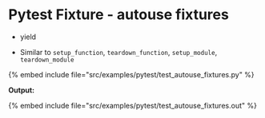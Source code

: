 # Pytest Fixture - autouse fixtures

* yield

* Similar to `setup_function`, `teardown_function`, `setup_module`, `teardown_module`

{% embed include file="src/examples/pytest/test_autouse_fixtures.py" %}

**Output:**

{% embed include file="src/examples/pytest/test_autouse_fixtures.out" %}

